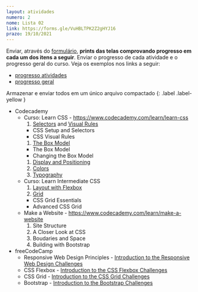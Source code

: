 ```yaml
---
layout: atividades
numero: 2
nome: Lista 02
link: https://forms.gle/VuHBLTPK2Z2gHYJ16
prazo: 19/10/2021
---
```


Enviar, através do <a href="{{ page.link }}" target="_blank">formulário</a>, **prints das telas comprovando progresso em cada um dos itens a seguir**. 
Enviar o progresso de cada atividade e o progresso geral do curso. 
Veja os exemplos nos links a seguir: 
  - [progresso atividades]() 
  - [progresso geral]() 

Armazenar e enviar todos em um único arquivo compactado
{: .label .label-yellow }

- Codecademy
  - Curso: Learn CSS - <a href="https://www.codecademy.com/learn/learn-css" target="_blank">https://www.codecademy.com/learn/learn-css</a>
    1. <a href="https://www.codecademy.com/courses/learn-css/lessons/learn-css-setup-and-syntax/resume" target="_blank">Selectors</a> and <a href="https://www.codecademy.com/courses/learn-css/lessons/css-visual-rules/resume" target="_blank">Visual Rules</a>
      - CSS Setup and Selectors
      - CSS Visual Rules
    1. <a href="https://www.codecademy.com/courses/learn-css/lessons/box-model-intro/resume" target="_blank">The Box Model</a>
      - The Box Model
      - Changing the Box Model
    1. <a href="https://www.codecademy.com/courses/learn-css/lessons/css-display-positioning/resume" target="_blank">Display and Positioning</a>
    1. <a href="https://www.codecademy.com/courses/learn-css/lessons/color/resume" target="_blank">Colors</a>
    1. <a href="https://www.codecademy.com/courses/learn-css/lessons/css-typography/resume" target="_blank">Typography</a>
  - Curso: Learn Intermediate CSS
    1. <a href="https://www.codecademy.com/courses/learn-intermediate-css/lessons/learn-flexbox/resume" target="_blank">Layout with Flexbox</a>
    1. <a href="https://www.codecademy.com/courses/learn-intermediate-css/lessons/css-grid-essentials/resume" target="_blank">Grid</a>
      - CSS Grid Essentials
      - Advanced CSS Grid
  - Make a Website - <a href="https://www.codecademy.com/learn/make-a-website" target="_blank">https://www.codecademy.com/learn/make-a-website</a>
    1. Site Structure
    1. A Closer Look at CSS
    1. Boudaries and Space
    1. Building with Bootstrap 
- freeCodeCamp
  - Responsive Web Design Principles - <a href="https://www.freecodecamp.org/learn/responsive-web-design/responsive-web-design-principles/">Introduction to the Responsive Web Design Challenges</a>
  - CSS Flexbox - <a href="https://www.freecodecamp.org/learn/responsive-web-design/css-flexbox">Introduction to the CSS Flexbox Challenges</a>
  - CSS Grid - <a href="https://www.freecodecamp.org/learn/responsive-web-design/css-grid/">Introduction to the CSS Grid Challenges</a>
  - Bootstrap - <a href="https://www.freecodecamp.org/learn/front-end-development-libraries/bootstrap/">Introduction to the Bootstrap Challenges</a>

